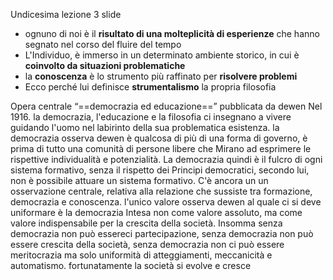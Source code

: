       

Undicesima lezione 3 slide


- ognuno di noi è il __risultato di una molteplicità di esperienze__ che hanno segnato nel corso del fluire del tempo
- L'Individuo, è immerso in un determinato ambiente storico, in cui è __coinvolto da situazioni problematiche__
- la __conoscenza__ è lo strumento più raffinato per __risolvere problemi__
- Ecco perché lui definisce __strumentalismo__ la propria filosofia







Opera centrale “==democrazia ed educazione==” pubblicata da dewen Nel 1916. la democrazia, l'educazione e la filosofia ci insegnano a vivere guidando l'uomo nel labirinto della sua problematica esistenza. la democrazia osserva dewen è qualcosa di più di una forma di governo, è prima di tutto una comunità di persone libere che Mirano ad esprimere le rispettive individualità e potenzialità. La democrazia quindi è il fulcro di ogni sistema formativo, senza il rispetto dei Principi democratici, secondo lui, non è possibile attuare un sistema formativo. C'è ancora un un osservazione centrale, relativa alla relazione che sussiste tra formazione, democrazia e conoscenza. l'unico valore osserva dewen al quale ci si deve uniformare è la democrazia Intesa non come valore assoluto, ma come valore indispensabile per la crescita della società. Insomma senza democrazia non può essereci partecipazione, senza democrazia non può essere crescita della società, senza democrazia non ci può essere meritocrazia ma solo uniformità di atteggiamenti, meccanicità e automatismo. fortunatamente la società si evolve e cresce